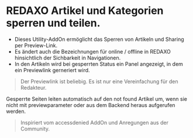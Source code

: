 # REDAXO Artikel und Kategorien sperren und teilen. 

- Dieses Utility-AddOn ermöglicht das Sperren von Artikeln und Sharing per Preview-Link. 
- Es ändert auch die Bezeichnungen für online / offline in REDAXO hinsichtlich der Sichbarkeit in Navigationen. 
- In den Artikeln wird bei gesperrten Status ein Panel angezeigt, in dem ein Previewlink gerneriert wird. 

> Der Previewlink ist beliebig. Es ist nur eine Vereinfachung für den Redakteur. 

Gesperrte Seiten leiten automatisch auf den not found Artikel um, wenn sie nicht mit previewparameter oder aus dem Backend heraus aufgerufen werden. 

> Inspiriert vom accessdenied AddOn und Anregungen aus der Community. 
